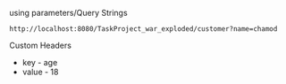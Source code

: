 using parameters/Query Strings
````
http://localhost:8080/TaskProject_war_exploded/customer?name=chamod
````
Custom Headers
- key - age
- value - 18